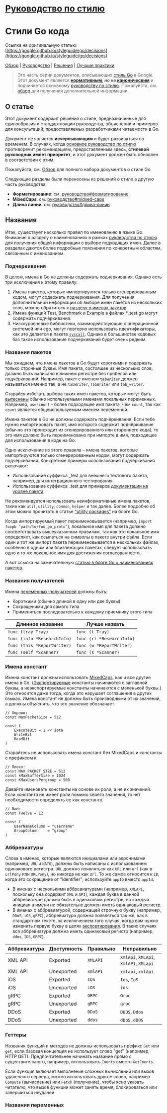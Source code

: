 # [Руководство по стилю](https://google.github.io/styleguide/)

# Стили Go кода

Ссылка на оригинальную статью: [https://google.github.io/styleguide/go/decisions](https://google.github.io/styleguide/go/decisions)

[Обзор](https://google.github.io/styleguide/go/index) | [Руководство](https://google.github.io/styleguide/go/guide) | [Решения](https://google.github.io/styleguide/go/decisions) | [Лучшие практики](https://google.github.io/styleguide/go/best-practices)

> Это часть серии документов, описывающих [стиль Go](https://google.github.io/styleguide/go/index) в Google. Этот документ является **[нормативным](https://google.github.io/styleguide/go/index#normative), но не [каноническим](https://google.github.io/styleguide/go/index#canonical)** и подчиняется основному [руководству по стилю](https://google.github.io/styleguide/go/guide). Пожалуйста, см. [обзор](https://google.github.io/styleguide/go/index#about) для получения дополнительной информации.

## О статье

Этот документ содержит решения о стиле, предназначенные для единообразия и стандартизации руководства, объяснений и примеров для консультаций, предоставляемых разработчиками читаемости в Go.

Документ не является **исчерпывающим** и будет развиваться со временем. В случаях, когда [основное руководство по стилю](https://google.github.io/styleguide/go/guide) противоречит рекомендациям, предоставленным здесь, **стилевой руководник имеет приоритет**, и этот документ должен быть обновлен в соответствии с этим.

Пожалуйста, см. [Обзор](https://google.github.io/styleguide/go#about) для полного набора документов о стиле Go.

Следующие разделы были перенесены из решений о стиле в другую часть руководства:

* **Форматирование**: см. [руководство#форматирование](https://google.github.io/styleguide/go/guide#formatting)
* **MixedCaps**: см. [руководство#midxed-caps](https://google.github.io/styleguide/go/guide#mixed-caps)
* **Длина линии**: см. [руководство#длина-линии](https://google.github.io/styleguide/go/guide#line-length)

## Названия
Итак, существует несколько правил по именованию в языке Go. Внимание к разделу о наименованиях в рамках [руководства по стилю](https://google.github.io/styleguide/go/guide#naming) для получения общей информации о выборе подходящих имен. Далее в разделах даются более подробные пояснения по конкретным областям, связанным с именованием.

### Подчеркивания
В целом, имена в Go не должны содержать подчеркивания. Однако есть три исключения к этому правилу:

1. Имена пакетов, которые импортируются только сгенерированным кодом, могут содержать подчеркивания. Для получения дополнительной информации об выборе имен пакетов из нескольких слов, можно обратиться к [разделу о именах пакетов](https://google.github.io/styleguide/go/decisions#package-names).
2. Имена функций Test, Benchmark и Example в файлах *_test.go могут содержать подчеркивания.
3. Низкоуровневые библиотеки, взаимодействующие с операционной системой или cgo, могут повторно использовать идентификаторы, как это делается в пакете [`syscall`](https://pkg.go.dev/syscall#pkg-constants). Однако в большинстве кодовых баз такое использование подчеркиваний будет очень редким.

### Названия пакетов

Мы ожидаем, что имена пакетов в Go будут короткими и содержать только строчные буквы. Имя пакета, состоящее из нескольких слов, должно быть написано в нижнем регистре без пробелов или подчёркиваний. Например, пакет с именем [`tabwriter`](https://pkg.go.dev/text/tabwriter) должен называться именно так, а не `tabWriter`, `TabWriter` или `tab_writer`.

Старайся избегать выбора таких имен пакетов, которые могут быть [вытеснены](https://google.github.io/styleguide/go/best-practices#shadowing) обычно используемыми именами локальных переменных. Например, `usercount` - более подходящее имя пакета, чем `count`, так как `count` является общеиспользуемым именем переменной.

Имена пакетов в Go не должны содержать подчёркивания. Если тебе нужно импортировать пакет, имя которого содержит подчёркивание (обычно это происходит из сгенерированного или стороннего кода), то это имя должно быть переименовано при импорте в имя, подходящее для использования в коде на Go.

Одно исключение из этого правила – имена пакетов, которые импортируются только сгенерированным кодом, могут содержать подчёркивания. Конкретные примеры использования подчёркивания включают:

* Использование суффикса _test для внешнего тестового пакета, например, для интеграционного тестирования.
* Использование суффикса _test для примеров [документации на уровне пакета](https://go.dev/blog/examples).

Не рекомендуется использовать неинформативные имена пакетов, такие как `util`, `utility`, `common`, `helper` и так далее. Более подробно об этом можно прочитать в статье ["utility packages"](https://google.github.io/styleguide/go/best-practices#util-packages) на блоге Go.

Когда импортируемый пакет переименовывается (например, `import foopb "path/to/foo_go_proto"`), локальное имя для пакета должно соответствовать вышеуказанным правилам, так как это локальное имя определяет, как ссылаться на символы в пакете внутри файла. Если один и тот же импорт пакета переименовывается в нескольких файлах, особенно в одном или близлежащих пакетах, следует использовать одно и то же локальное имя для достижения согласованности.

А вот ссылка на замечательную [статью в блоге Go о наименованиях пакетов](https://go.dev/blog/package-names).

### Названия получателей

Имена [переменных-получателей](https://golang.org/ref/spec#Method_declarations) должны быть:

* Короткими (обычно длиной в одну или две буквы)
* Сокращеними для самого типа
* Применяться последовательно к каждому приемнику этого типа

| Длинное название  | Лучше назвать |
| ------------- | ------------- |
| `func (tray Tray)`  | `func (t Tray)`  |
| `func (info *ResearchInfo)`  | `func (ri *ResearchInfo)`  |
| `func (this *ReportWriter)`  | `func (w *ReportWriter)`  |
| `func (self *Scanner)`  | `func (s *Scanner)`  |

### Имена констант

Имена констант должны использовать [MixedCaps](https://google.github.io/styleguide/go/guide#mixed-caps), как и все другие имена в Go. ([Экспортируемые](https://tour.golang.org/basics/3) константы начинаются с заглавной буквы, а неэкспортируемые константы начинаются с маленькой буквы.) Это относится даже тогда, когда это нарушает соглашения в других языках. Имена констант не должны быть производными от их значений, а должны объяснять, что это значение обозначает.

```
// Хорошо:
const MaxPacketSize = 512

const (
    ExecuteBit = 1 << iota
    WriteBit
    ReadBit
)
```
Старайтесь не использовать имена констант без MixedCaps и константы с префиксом `K`.
```
// Плохо:
const MAX_PACKET_SIZE = 512
const kMaxBufferSize = 1024
const KMaxUsersPergroup = 500
```
Давайте именовать константы на основе их роли, а не их значений. Если константа не имеет роли помимо своего значения, то нет необходимости определять ее как константу.
```
// Bad:
const Twelve = 12

const (
    UserNameColumn = "username"
    GroupColumn    = "group"
)
```

### Аббревиатуры

Слова в именах, которые являются инициалами или акронимами (например, `URL` и `NATO`), должны быть написаны с использованием одинакового регистра. `URL` должно появляться как `URL` или `url` (как в `urlPony` или `URLPony`), но никогда не как `Url`. То же самое относится к `ID`, когда это сокращение от "identifier"; используйте `appID` вместо `appId`.

* В именах с несколькими аббревиатурами (например, `XMLAPI`, поскольку она содержит `XML` и `API`), каждая буква в данной аббревиатуре должна быть в одинаковом регистре, но каждый инициал в имени не обязательно должен иметь одинаковый регистр.
* В именах с аббревиатурой, содержащей строчную букву (например, `DDoS`, `iOS`, `gRPC`), аббревиатура должна появляться так же, как в стандартном тексте, за исключением того случая, когда вам нужно изменить первую букву в целях [экспортирования](https://golang.org/ref/spec#Exported_identifiers). В таких случаях вся аббревиатура должна иметь одинаковый регистр (например, `ddos`, `IOS`, `GRPC`).

| Аббревиатура | Доступность | Правильно | Неправильно |
| ------------- | ------------- | ------------- | ------------- |
| XML API | Exported | `XMLAPI` | `XmlApi`, `XMLApi`, `XmlAPI`, `XMLapi` |
| XML API | Unexported | `xmlAPI` | `xmlapi`, `xmlApi` |
| iOS | Exported | `IOS` | `Ios`, `IoS` |
| iOS | Unexported | `iOS` | `ios` |
| gRPC | Exported | `GRPC` | `Grpc` |
| gRPC | Unexported | `gRPC` | `grpc` |
| DDoS | Exported | `DDoS` | `DDOS`, `Ddos` |
| DDoS | Unexported | `ddos` | `dDoS`, `dDOS` |

### Геттеры

Названия функций и методов не должны использовать префикс `Get` или `get`, если базовая концепция не использует слово "get" (например, HTTP GET). Предпочтительнее начинать название прямо с существительного, например, использовать `Counts` вместо `GetCounts`.

Если функция включает выполнение сложных вычислений или вызов удаленного сервера, можно использовать другое слово, например `Compute` (вычисление) или `Fetch` (получение), чтобы ясно указать читателю, что вызов функции может занять время, блокироваться или завершиться неудачей.

### Названия переменных


